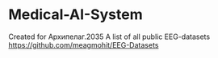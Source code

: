 # Medical-AI-System
Created for Архипелаг.2035
A list of all public EEG-datasets https://github.com/meagmohit/EEG-Datasets

